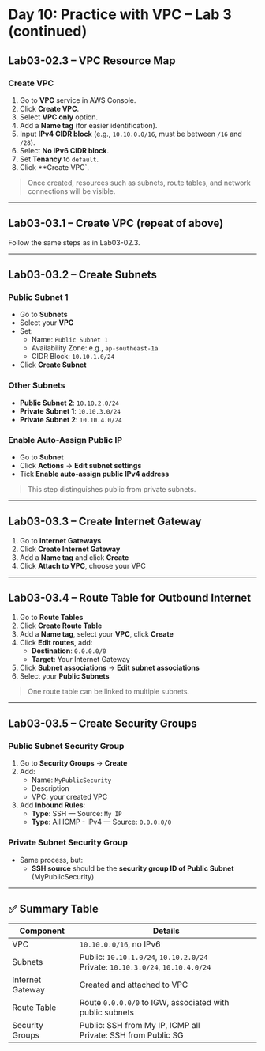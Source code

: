 # Day 10: Practice with VPC – Lab 3 (continued)

## Lab03-02.3 – VPC Resource Map

### Create VPC
1. Go to **VPC** service in AWS Console.
2. Click **Create VPC**.
3. Select **VPC only** option.
4. Add a **Name tag** (for easier identification).
5. Input **IPv4 CIDR block** (e.g., `10.10.0.0/16`, must be between `/16` and `/28`).
6. Select **No IPv6 CIDR block**.
7. Set **Tenancy** to `default`.
8. Click **Create VPC`.

> Once created, resources such as subnets, route tables, and network connections will be visible.

---

## Lab03-03.1 – Create VPC (repeat of above)

Follow the same steps as in Lab03-02.3.

---

## Lab03-03.2 – Create Subnets

### Public Subnet 1
- Go to **Subnets**
- Select your **VPC**
- Set:
  - Name: `Public Subnet 1`
  - Availability Zone: e.g., `ap-southeast-1a`
  - CIDR Block: `10.10.1.0/24`
- Click **Create Subnet**

### Other Subnets
- **Public Subnet 2**: `10.10.2.0/24`
- **Private Subnet 1**: `10.10.3.0/24`
- **Private Subnet 2**: `10.10.4.0/24`

### Enable Auto-Assign Public IP
- Go to **Subnet**
- Click **Actions** → **Edit subnet settings**
- Tick **Enable auto-assign public IPv4 address**

> This step distinguishes public from private subnets.

---

## Lab03-03.3 – Create Internet Gateway

1. Go to **Internet Gateways**
2. Click **Create Internet Gateway**
3. Add a **Name tag** and click **Create**
4. Click **Attach to VPC**, choose your VPC

---

## Lab03-03.4 – Route Table for Outbound Internet

1. Go to **Route Tables**
2. Click **Create Route Table**
3. Add a **Name tag**, select your **VPC**, click **Create**
4. Click **Edit routes**, add:
   - **Destination**: `0.0.0.0/0`
   - **Target**: Your Internet Gateway
5. Click **Subnet associations** → **Edit subnet associations**
6. Select your **Public Subnets**

> One route table can be linked to multiple subnets.

---

## Lab03-03.5 – Create Security Groups

### Public Subnet Security Group
1. Go to **Security Groups** → **Create**
2. Add:
   - Name: `MyPublicSecurity`
   - Description
   - VPC: your created VPC
3. Add **Inbound Rules**:
   - **Type**: SSH — Source: `My IP`
   - **Type**: All ICMP - IPv4 — Source: `0.0.0.0/0`

### Private Subnet Security Group
- Same process, but:
  - **SSH source** should be the **security group ID of Public Subnet** (MyPublicSecurity)

---

## ✅ Summary Table

| Component            | Details                                                                 |
|---------------------|-------------------------------------------------------------------------|
| VPC                 | `10.10.0.0/16`, no IPv6                                                 |
| Subnets             | Public: `10.10.1.0/24`, `10.10.2.0/24`<br>Private: `10.10.3.0/24`, `10.10.4.0/24` |
| Internet Gateway    | Created and attached to VPC                                             |
| Route Table         | Route `0.0.0.0/0` to IGW, associated with public subnets                 |
| Security Groups     | Public: SSH from My IP, ICMP all<br>Private: SSH from Public SG         |
